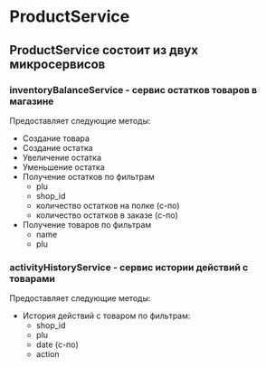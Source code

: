 # ProductService

## ProductService состоит из двух микросервисов

### inventoryBalanceService - сервис остатков товаров в магазине 

Предоставляет следующие методы:
- Создание товара
- Создание остатка
- Увеличение остатка
- Уменьшение остатка
- Получение остатков по фильтрам
    - plu
    - shop_id
    - количество остатков на полке (с-по)
    - количество остатков в заказе (с-по)
- Получение товаров по фильтрам
  - name
  - plu

### activityHistoryService - сервис истории действий с товарами

Предоставляет следующие методы:
- История действий с товаром по фильтрам:
    - shop_id
    - plu
    - date (с-по)
    - action